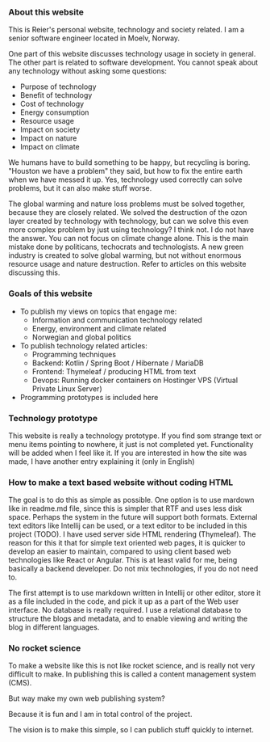 ### About this website

This is Reier's personal website, technology and society related.
I am a senior software engineer located in Moelv, Norway.

One part of this website discusses technology usage in society in general.
The other part is related to software development.
You cannot speak about any technology without asking some questions:

* Purpose of technology
* Benefit of technology
* Cost of technology
* Energy consumption
* Resource usage
* Impact on society
* Impact on nature
* Impact on climate

We humans have to build something to be happy, but recycling is boring.
"Houston we have a problem" they said, but how to fix the entire earth when we have messed it up.
Yes, technology used correctly can solve problems, but it can also make stuff worse.

The global warming and nature loss problems must be solved together, because they are closely related.
We solved the destruction of the ozon layer created by technology with technology, 
but can we solve this even more complex problem by just using technology? I think not.
I do not have the answer. You can not focus on climate change alone. This is the main mistake done
by politicans, techocrats and technologists. A new green industry is created to solve global warming,
but not without enormous resource usage and nature destruction. Refer to articles on this website
discussing this. 

### Goals of this website

* To publish my views on topics that engage me:
  * Information and communication technology related
  * Energy, environment and climate related
  * Norwegian and global politics
* To publish technology related articles:
  * Programming techniques
  * Backend: Kotlin / Spring Boot / Hibernate / MariaDB
  * Frontend: Thymeleaf / producing HTML from text
  * Devops: Running docker containers on Hostinger VPS (Virtual Private Linux Server)
* Programming prototypes is included here

### Technology prototype

This website is really a technology prototype. If you find som strange text or menu items pointing
to nowhere, it just is not completed yet. Functionality will be added when I feel like it.
If you are interested in how the site was made, I have another entry explaining it (only in English)

### How to make a text based website without coding HTML

The goal is to do this as simple as possible. One option is to use mardown like in readme.md file,
since this is simpler that RTF and uses less disk space. Perhaps the system in the future will support both formats.
External text editors like Intellij can be used, or a text editor to be included in this project (TODO).
I have used server side HTML rendering (Thymeleaf). The reason for this it that for simple text oriented web pages,
it is quicker to develop an easier to maintain, compared to using client based web technologies like React or Angular.
This is at least valid for me, being basically a backend developer. Do not mix technologies, if you do not need to.

The first attempt is to use markdown written in Intellij or other editor, store it as a file included in the code,
and pick it up as a part of the Web user interface. No database is really required. 
I use a relational database to structure the blogs and metadata, and to enable viewing and writing 
the blog in different languages.

### No rocket science

To make a website like this is not like rocket science, and is really not very difficult to make.
In publishing this is called a content management system (CMS).  

But way make my own web publishing system?   

Because it is fun and I am in total control of the project.  

The vision is to make this simple, so I can publich stuff quickly to internet.




  



